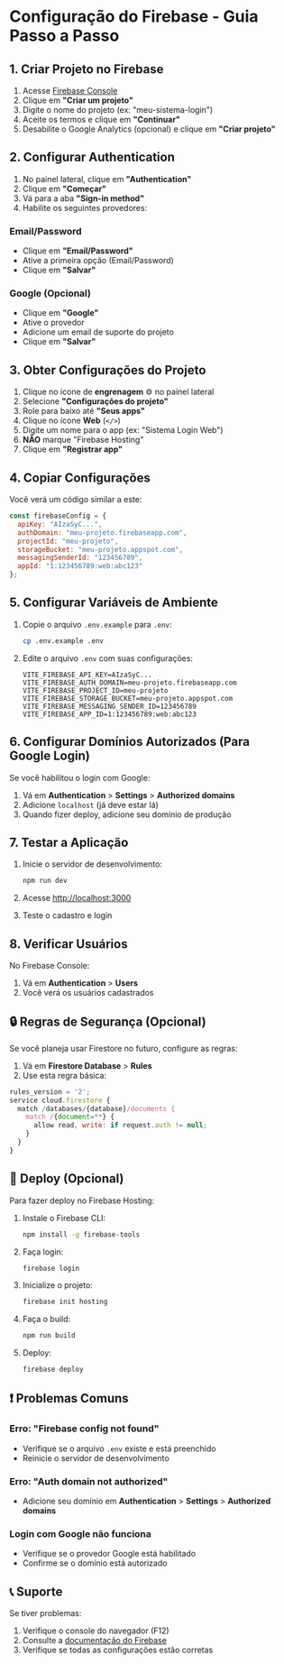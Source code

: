 # Configuração do Firebase - Guia Passo a Passo

## 1. Criar Projeto no Firebase

1. Acesse [Firebase Console](https://console.firebase.google.com/)
2. Clique em **"Criar um projeto"**
3. Digite o nome do projeto (ex: "meu-sistema-login")
4. Aceite os termos e clique em **"Continuar"**
5. Desabilite o Google Analytics (opcional) e clique em **"Criar projeto"**

## 2. Configurar Authentication

1. No painel lateral, clique em **"Authentication"**
2. Clique em **"Começar"**
3. Vá para a aba **"Sign-in method"**
4. Habilite os seguintes provedores:

### Email/Password
- Clique em **"Email/Password"**
- Ative a primeira opção (Email/Password)
- Clique em **"Salvar"**

### Google (Opcional)
- Clique em **"Google"**
- Ative o provedor
- Adicione um email de suporte do projeto
- Clique em **"Salvar"**

## 3. Obter Configurações do Projeto

1. Clique no ícone de **engrenagem** ⚙️ no painel lateral
2. Selecione **"Configurações do projeto"**
3. Role para baixo até **"Seus apps"**
4. Clique no ícone **Web** (`</>`)
5. Digite um nome para o app (ex: "Sistema Login Web")
6. **NÃO** marque "Firebase Hosting"
7. Clique em **"Registrar app"**

## 4. Copiar Configurações

Você verá um código similar a este:

```javascript
const firebaseConfig = {
  apiKey: "AIzaSyC...",
  authDomain: "meu-projeto.firebaseapp.com",
  projectId: "meu-projeto",
  storageBucket: "meu-projeto.appspot.com",
  messagingSenderId: "123456789",
  appId: "1:123456789:web:abc123"
};
```

## 5. Configurar Variáveis de Ambiente

1. Copie o arquivo `.env.example` para `.env`:
   ```bash
   cp .env.example .env
   ```

2. Edite o arquivo `.env` com suas configurações:
   ```env
   VITE_FIREBASE_API_KEY=AIzaSyC...
   VITE_FIREBASE_AUTH_DOMAIN=meu-projeto.firebaseapp.com
   VITE_FIREBASE_PROJECT_ID=meu-projeto
   VITE_FIREBASE_STORAGE_BUCKET=meu-projeto.appspot.com
   VITE_FIREBASE_MESSAGING_SENDER_ID=123456789
   VITE_FIREBASE_APP_ID=1:123456789:web:abc123
   ```

## 6. Configurar Domínios Autorizados (Para Google Login)

Se você habilitou o login com Google:

1. Vá em **Authentication** > **Settings** > **Authorized domains**
2. Adicione `localhost` (já deve estar lá)
3. Quando fizer deploy, adicione seu domínio de produção

## 7. Testar a Aplicação

1. Inicie o servidor de desenvolvimento:
   ```bash
   npm run dev
   ```

2. Acesse [http://localhost:3000](http://localhost:3000)

3. Teste o cadastro e login

## 8. Verificar Usuários

No Firebase Console:
1. Vá em **Authentication** > **Users**
2. Você verá os usuários cadastrados

## 🔒 Regras de Segurança (Opcional)

Se você planeja usar Firestore no futuro, configure as regras:

1. Vá em **Firestore Database** > **Rules**
2. Use esta regra básica:

```javascript
rules_version = '2';
service cloud.firestore {
  match /databases/{database}/documents {
    match /{document=**} {
      allow read, write: if request.auth != null;
    }
  }
}
```

## 🚀 Deploy (Opcional)

Para fazer deploy no Firebase Hosting:

1. Instale o Firebase CLI:
   ```bash
   npm install -g firebase-tools
   ```

2. Faça login:
   ```bash
   firebase login
   ```

3. Inicialize o projeto:
   ```bash
   firebase init hosting
   ```

4. Faça o build:
   ```bash
   npm run build
   ```

5. Deploy:
   ```bash
   firebase deploy
   ```

## ❗ Problemas Comuns

### Erro: "Firebase config not found"
- Verifique se o arquivo `.env` existe e está preenchido
- Reinicie o servidor de desenvolvimento

### Erro: "Auth domain not authorized"
- Adicione seu domínio em **Authentication** > **Settings** > **Authorized domains**

### Login com Google não funciona
- Verifique se o provedor Google está habilitado
- Confirme se o domínio está autorizado

## 📞 Suporte

Se tiver problemas:
1. Verifique o console do navegador (F12)
2. Consulte a [documentação do Firebase](https://firebase.google.com/docs)
3. Verifique se todas as configurações estão corretas
